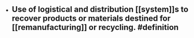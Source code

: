 - Use of logistical and distribution [[system]]s to recover products or materials destined for [[remanufacturing]] or recycling. #definition
	-